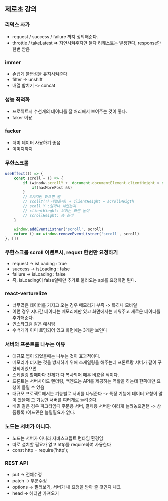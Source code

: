 ## 제로초 강의

### 리덕스 사가
- request / success / failure 까지 정의해준다.
- throttle / takeLatest => 지연시켜주지만 둘다 리퀘스트는 발생한다, response만 한번 받음

### immer 
- 손쉽게 불변성을 유지시켜준다
- filter -> unshift
- 배열 합치기 -> concat

### 성능 최적화
- 프로젝트시 수천개의 데이터를 잘 처리해서 보여주는 것이 좋다.
- faker 이용


### facker
- 더미 데이터 사용하기 좋음
- 이미지까지

### 무한스크롤
```js
useEffect(() => {
    const scroll = () => {
        if (winodw.scrollY +  document.documentElement.clientHeight > document.documentElement.scrollHeight - 300){
            if(hasMorePost &&)
        }
        // 3가지만 있으면 됌
        // scollY(다 내렸을때) + clientHeight = scrollHeigth
        // scoll Y :얼마나 내렸는지
        // clientHieght: 보이는 화면 높이
        // scrollHeight: 총 길이
    }
    
    window.addEventListner('scroll', scroll)
    return () => window.removeEventListner('scroll', scroll)
}, [])
```

### 무한스크롤 scroll 이벤트시, requst 한번만 요청하기
- request -> isLoading : true
- success -> isLoading : false
- failure -> isLoading : false
- 즉, isLoading이 false일때만 추가로 불러오는 api를 요청하면 된다. 

### react-verturelize
- 너무많은 데이터를 가지고 오는 경우 메모리가 부족 -> 특히나 모바일
- 이런 경우 지나간 데이터는 메모리에만 있고 화면에서는 지워주고 새로운 데이터를 추가해준다.
- 인스타그램 같은 예시임
- 수백개가 이미 로딩되어 있고 화면에는 3개만 보인다 


### 서버와 프론트를 나누는 이유
- 대규모 앱이 되었을때는 나누는 것이 효과적이다.
- 메모리가 터지는 것을 방지하기 위해 스케일링을 해주는데 프론트랑 서버가 같이 구현되어있으면
- 스케일링 할때마다 전체가 다 복사되어 매우 비효율 적이다.
- 프론트는 서버사이드 렌더링, 백엔드는 API를 제공하는 역할을 하는데 한쪽에만 요청이 몰릴 수 있음
- 대규모 프로젝트에서는 기능별로 서버를 나눠준다 -> 특정 기능에 데이터 요청이 많이 왔을때 그 기능만 서버를 여러개로 늘려준다.
- 배민 같은 경우 피크타임때 주문용 서버, 결제용 서버만 여러개 늘려놓으면됌 -> 상품등록 /어드민은 늘릴필요가 없다.


### 노드는 서버가 아니다.
- 노드는 서버가 아니라 자바스크립트 런타임 환경임
- 따로 설치할 필요가 없고 http를 require하여 사용한다
- const http = require('http');

### REST API
- put -> 전체수정
- patch -> 부분수정
- options -> 찔러보기, 서버가 내 요청을 받아 줄 것인지 체크
- head -> 헤더만 가져오기